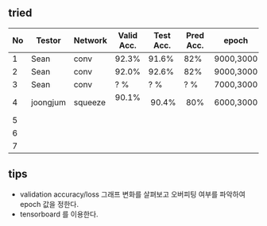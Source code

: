 ## tried
|  No | Testor  | Network | Valid Acc.|Test Acc. | Pred Acc.| epoch      | Learning Rate   | Batch | Optimizer  | Activation |win_stride|win_size  | time_shift|sample_rate  |back_vol.|back_freq.|dct_coef.|
|-----|---------|---------|---------- |----------|----------|------------|-----------------|-------|------------|------------|----------|----------|-----------|-------------|---------|----------|---------|
|  1  | Sean    |  conv   |  92.3%    |   91.6%  |   82%    | 9000,3000  | 0.001,0.0001    | 100   | Momentum   | Relu       | 10       |   30     | 100       |  16000      |  0.3    |  0.8     |   40    |
|  2  | Sean    |  conv   |  92.0%    |   92.6%  |   82%    | 9000,3000  | 0.002,0.0003    | 100   | Momentum   | Relu       | 10       |   30     | 100       |  16000      |  0.3    |  0.8     |   40    |
|  3  | Sean    |  conv   |  ?   %    |   ? %    |   ? %    | 7000,3000  | 0.002,0.0002    | 100   | RMSProp    | Relu       | 10       |   30     | 100       |  16000      |  0.3    |  0.9     |   40    |
|  4  | joongjum| squeeze |  90.1%    |  90.4%   |  80%   | 6000,3000  | 0.001,0.0001    | 100   | RMSProp    | Relu       | 10       |   30     | 100       |  16000      |  0.3    |  0.8     |   40    |
|  5  |         |         |           |          |          |            |                 |       |            |            |          |          |           |  16000      |         |          |         |
|  6  |         |         |           |          |          |            |                 |       |            |            |          |          |           |  16000      |         |          |         |
|  7  |         |         |           |          |          |            |                 |       |            |            |          |          |           |  16000      |         |          |         |


## tips
- validation accuracy/loss 그래프 변화를 살펴보고 오버피팅 여부를 파악하여 epoch 값을 정한다.
- tensorboard 를 이용한다.
